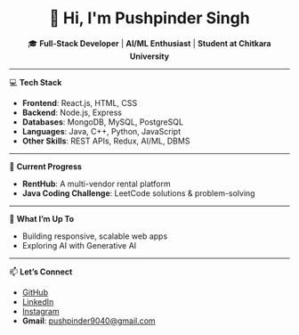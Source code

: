 <h1 align="center">👋 Hi, I'm Pushpinder Singh</h1>

<div align="center">
🎓 <strong>Full-Stack Developer</strong> | <strong>AI/ML Enthusiast</strong> | <strong>Student at Chitkara University</strong>
</div>

---

💻 **Tech Stack**  
- **Frontend**: React.js, HTML, CSS  
- **Backend**: Node.js, Express  
- **Databases**: MongoDB, MySQL, PostgreSQL  
- **Languages**: Java, C++, Python, JavaScript  
- **Other Skills**: REST APIs, Redux, AI/ML, DBMS  

---

🚀 **Current Progress**  
- **RentHub**: A multi-vendor rental platform  
- **Java Coding Challenge**: LeetCode solutions & problem-solving  

---

🌟 **What I’m Up To**  
- Building responsive, scalable web apps  
- Exploring AI with Generative AI  

---

📫 **Let’s Connect**  
- [GitHub](https://github.com/pushpinder13)  
- [LinkedIn](https://www.linkedin.com/in/pushpinder13/)  
- [Instagram](https://www.instagram.com/pushpinder_014/)  
- **Gmail**: [pushpinder9040@gmail.com](mailto:pushpinder9040@gmail.com)  
